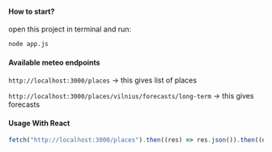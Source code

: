 #### How to start?
open this project in terminal and run:

```bash
node app.js
```

#### Available meteo endpoints

`http://localhost:3000/places` -> this gives list of places

`http://localhost:3000/places/vilnius/forecasts/long-term` -> this gives forecasts

#### Usage With React

```javascript
fetch("http://localhost:3000/places").then((res) => res.json()).then((data) => setData(data))
```
